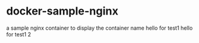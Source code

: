# docker-sample-nginx
a sample nginx container to display the container name
hello for test1
hello for test1 2
